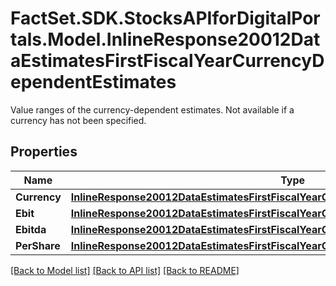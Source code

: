 # FactSet.SDK.StocksAPIforDigitalPortals.Model.InlineResponse20012DataEstimatesFirstFiscalYearCurrencyDependentEstimates
Value ranges of the currency-dependent estimates. Not available if a currency has not been specified.

## Properties

Name | Type | Description | Notes
------------ | ------------- | ------------- | -------------
**Currency** | [**InlineResponse20012DataEstimatesFirstFiscalYearCurrencyDependentEstimatesCurrency**](InlineResponse20012DataEstimatesFirstFiscalYearCurrencyDependentEstimatesCurrency.md) |  | [optional] 
**Ebit** | [**InlineResponse20012DataEstimatesFirstFiscalYearCurrencyDependentEstimatesEbit**](InlineResponse20012DataEstimatesFirstFiscalYearCurrencyDependentEstimatesEbit.md) |  | [optional] 
**Ebitda** | [**InlineResponse20012DataEstimatesFirstFiscalYearCurrencyDependentEstimatesEbitda**](InlineResponse20012DataEstimatesFirstFiscalYearCurrencyDependentEstimatesEbitda.md) |  | [optional] 
**PerShare** | [**InlineResponse20012DataEstimatesFirstFiscalYearCurrencyDependentEstimatesPerShare**](InlineResponse20012DataEstimatesFirstFiscalYearCurrencyDependentEstimatesPerShare.md) |  | [optional] 

[[Back to Model list]](../README.md#documentation-for-models) [[Back to API list]](../README.md#documentation-for-api-endpoints) [[Back to README]](../README.md)

